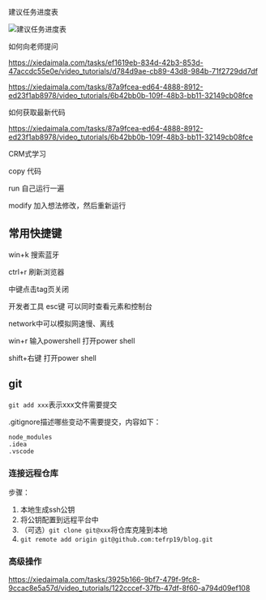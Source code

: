 建议任务进度表

![建议任务进度表](https://static.xiedaimala.com/xdml/image/90ee74db-3e7c-47d3-8860-30fbec11a053/2021-8-30-16-58-35.png)

如何向老师提问

https://xiedaimala.com/tasks/ef1619eb-834d-42b3-853d-47accdc55e0e/video_tutorials/d784d9ae-cb89-43d8-984b-71f2729dd7df

https://xiedaimala.com/tasks/87a9fcea-ed64-4888-8912-ed23f1ab8978/video_tutorials/6b42bb0b-109f-48b3-bb11-32149cb08fce

如何获取最新代码

https://xiedaimala.com/tasks/87a9fcea-ed64-4888-8912-ed23f1ab8978/video_tutorials/6b42bb0b-109f-48b3-bb11-32149cb08fce



CRM式学习

copy 代码

run 自己运行一遍

modify 加入想法修改，然后重新运行

## 常用快捷键

win+k 搜索蓝牙

ctrl+r 刷新浏览器

中键点击tag页关闭

开发者工具 esc键 可以同时查看元素和控制台

network中可以模拟网速慢、离线

win+r 输入powershell 打开power shell

shift+右键 打开power shell

## git

`git add xxx`表示xxx文件需要提交

.gitignore描述哪些变动不需要提交，内容如下：

```git
node_modules
.idea
.vscode
```

### 连接远程仓库

步骤：

1. 本地生成ssh公钥
2. 将公钥配置到远程平台中
3. （可选）`git clone git@xxx`将仓库克隆到本地
4. `git remote add origin git@github.com:tefrp19/blog.git`

### 高级操作

https://xiedaimala.com/tasks/3925b166-9bf7-479f-9fc8-9ccac8e5a57d/video_tutorials/122cccef-37fb-47df-8f60-a794d09ef108

